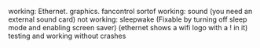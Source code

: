working: Ethernet. graphics. fancontrol
sortof working: sound (you need an external sound card)
not working: sleepwake (Fixable by turning off sleep mode and enabling screen saver) (ethernet shows a wifi logo with a ! in it)
testing and working without crashes
